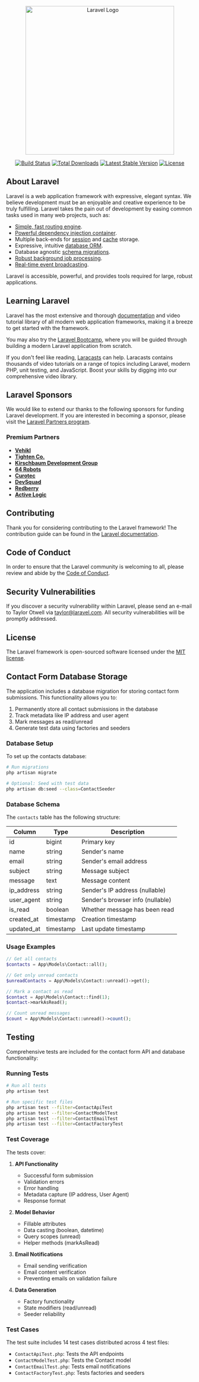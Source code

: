 <p align="center"><a href="https://laravel.com" target="_blank"><img src="https://raw.githubusercontent.com/laravel/art/master/logo-lockup/5%20SVG/2%20CMYK/1%20Full%20Color/laravel-logolockup-cmyk-red.svg" width="400" alt="Laravel Logo"></a></p>

<p align="center">
<a href="https://github.com/laravel/framework/actions"><img src="https://github.com/laravel/framework/workflows/tests/badge.svg" alt="Build Status"></a>
<a href="https://packagist.org/packages/laravel/framework"><img src="https://img.shields.io/packagist/dt/laravel/framework" alt="Total Downloads"></a>
<a href="https://packagist.org/packages/laravel/framework"><img src="https://img.shields.io/packagist/v/laravel/framework" alt="Latest Stable Version"></a>
<a href="https://packagist.org/packages/laravel/framework"><img src="https://img.shields.io/packagist/l/laravel/framework" alt="License"></a>
</p>

## About Laravel

Laravel is a web application framework with expressive, elegant syntax. We believe development must be an enjoyable and creative experience to be truly fulfilling. Laravel takes the pain out of development by easing common tasks used in many web projects, such as:

- [Simple, fast routing engine](https://laravel.com/docs/routing).
- [Powerful dependency injection container](https://laravel.com/docs/container).
- Multiple back-ends for [session](https://laravel.com/docs/session) and [cache](https://laravel.com/docs/cache) storage.
- Expressive, intuitive [database ORM](https://laravel.com/docs/eloquent).
- Database agnostic [schema migrations](https://laravel.com/docs/migrations).
- [Robust background job processing](https://laravel.com/docs/queues).
- [Real-time event broadcasting](https://laravel.com/docs/broadcasting).

Laravel is accessible, powerful, and provides tools required for large, robust applications.

## Learning Laravel

Laravel has the most extensive and thorough [documentation](https://laravel.com/docs) and video tutorial library of all modern web application frameworks, making it a breeze to get started with the framework.

You may also try the [Laravel Bootcamp](https://bootcamp.laravel.com), where you will be guided through building a modern Laravel application from scratch.

If you don't feel like reading, [Laracasts](https://laracasts.com) can help. Laracasts contains thousands of video tutorials on a range of topics including Laravel, modern PHP, unit testing, and JavaScript. Boost your skills by digging into our comprehensive video library.

## Laravel Sponsors

We would like to extend our thanks to the following sponsors for funding Laravel development. If you are interested in becoming a sponsor, please visit the [Laravel Partners program](https://partners.laravel.com).

### Premium Partners

- **[Vehikl](https://vehikl.com/)**
- **[Tighten Co.](https://tighten.co)**
- **[Kirschbaum Development Group](https://kirschbaumdevelopment.com)**
- **[64 Robots](https://64robots.com)**
- **[Curotec](https://www.curotec.com/services/technologies/laravel/)**
- **[DevSquad](https://devsquad.com/hire-laravel-developers)**
- **[Redberry](https://redberry.international/laravel-development/)**
- **[Active Logic](https://activelogic.com)**

## Contributing

Thank you for considering contributing to the Laravel framework! The contribution guide can be found in the [Laravel documentation](https://laravel.com/docs/contributions).

## Code of Conduct

In order to ensure that the Laravel community is welcoming to all, please review and abide by the [Code of Conduct](https://laravel.com/docs/contributions#code-of-conduct).

## Security Vulnerabilities

If you discover a security vulnerability within Laravel, please send an e-mail to Taylor Otwell via [taylor@laravel.com](mailto:taylor@laravel.com). All security vulnerabilities will be promptly addressed.

## License

The Laravel framework is open-sourced software licensed under the [MIT license](https://opensource.org/licenses/MIT).

## Contact Form Database Storage

The application includes a database migration for storing contact form submissions. This functionality allows you to:

1. Permanently store all contact submissions in the database
2. Track metadata like IP address and user agent
3. Mark messages as read/unread
4. Generate test data using factories and seeders

### Database Setup

To set up the contacts database:

```bash
# Run migrations
php artisan migrate

# Optional: Seed with test data
php artisan db:seed --class=ContactSeeder
```

### Database Schema

The `contacts` table has the following structure:

| Column       | Type      | Description                           |
|--------------|-----------|---------------------------------------|
| id           | bigint    | Primary key                           |
| name         | string    | Sender's name                         |
| email        | string    | Sender's email address                |
| subject      | string    | Message subject                       |
| message      | text      | Message content                       |
| ip_address   | string    | Sender's IP address (nullable)        |
| user_agent   | string    | Sender's browser info (nullable)      |
| is_read      | boolean   | Whether message has been read         |
| created_at   | timestamp | Creation timestamp                    |
| updated_at   | timestamp | Last update timestamp                 |

### Usage Examples

```php
// Get all contacts
$contacts = App\Models\Contact::all();

// Get only unread contacts
$unreadContacts = App\Models\Contact::unread()->get();

// Mark a contact as read
$contact = App\Models\Contact::find(1);
$contact->markAsRead();

// Count unread messages
$count = App\Models\Contact::unread()->count();
```

## Testing

Comprehensive tests are included for the contact form API and database functionality:

### Running Tests

```bash
# Run all tests
php artisan test

# Run specific test files
php artisan test --filter=ContactApiTest
php artisan test --filter=ContactModelTest
php artisan test --filter=ContactEmailTest
php artisan test --filter=ContactFactoryTest
```

### Test Coverage

The tests cover:

1. **API Functionality**
   - Successful form submission
   - Validation errors
   - Error handling
   - Metadata capture (IP address, User Agent)
   - Response format

2. **Model Behavior**
   - Fillable attributes
   - Data casting (boolean, datetime)
   - Query scopes (unread)
   - Helper methods (markAsRead)

3. **Email Notifications**
   - Email sending verification
   - Email content verification
   - Preventing emails on validation failure

4. **Data Generation**
   - Factory functionality
   - State modifiers (read/unread)
   - Seeder reliability

### Test Cases

The test suite includes 14 test cases distributed across 4 test files:

- `ContactApiTest.php`: Tests the API endpoints
- `ContactModelTest.php`: Tests the Contact model
- `ContactEmailTest.php`: Tests email notifications
- `ContactFactoryTest.php`: Tests factories and seeders
